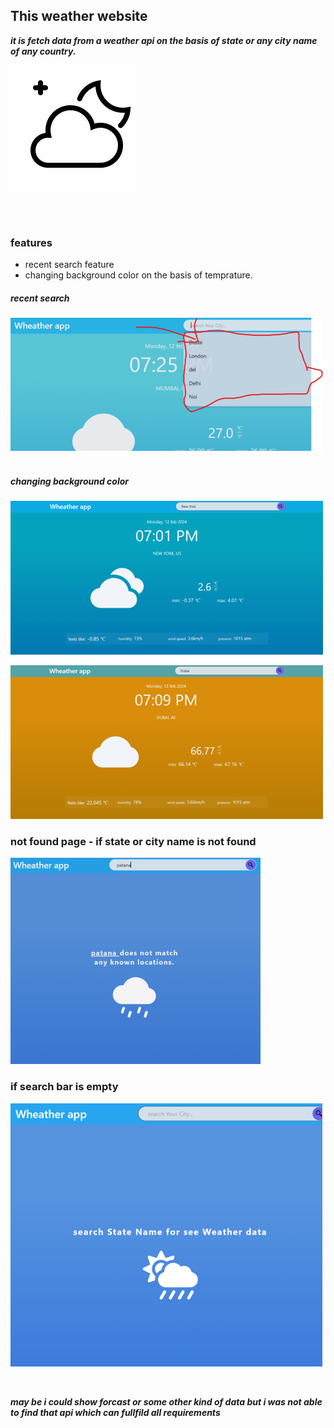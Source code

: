 ## This weather website 

***it is fetch data from a weather api on the basis of state or any city name of any country.***

![weather icon](clould.gif)

<br/>
<br/>

### features
- recent search feature
- changing background color on the basis of temprature.

##### recent search
![recent search](assests/recentsearch.png)
<br/>
<br/>

##### changing background color 

![weather](assests/weather1.png)

![weather](assests/weather3.png)



### not found page - if state or city name is not found 
![notfound](assests/notfound.png)


### if search bar is empty
![notfound](assests/startinfo2.png)

<br/>


***may be i could show forcast or some other kind of data but i was not able to find that api which can fullfild all requirements***